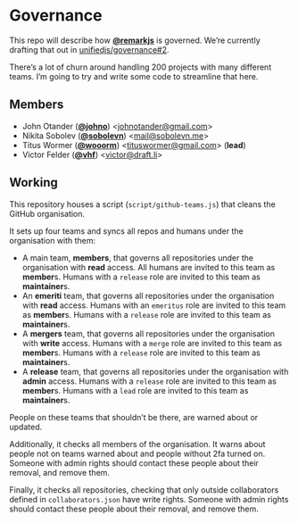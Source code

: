 # Governance

This repo will describe how [**@remarkjs**](https://github.com/remarkjs) is
governed.
We’re currently drafting that out in [unifiedjs/governance#2](https://github.com/unifiedjs/governance/issues/2).

There’s a lot of churn around handling 200 projects with many different teams.
I’m going to try and write some code to streamline that here.

<!-- members start -->

## Members

*   John Otander
    ([**@johno**](https://github.com/johno))
    &lt;[johnotander@gmail.com](mailto:johnotander@gmail.com)>
*   Nikita Sobolev
    ([**@sobolevn**](https://github.com/sobolevn))
    &lt;[mail@sobolevn.me](mailto:mail@sobolevn.me)>
*   Titus Wormer
    ([**@wooorm**](https://github.com/wooorm))
    &lt;[tituswormer@gmail.com](mailto:tituswormer@gmail.com)>
    (**lead**)
*   Victor Felder
    ([**@vhf**](https://github.com/vhf))
    &lt;[victor@draft.li](mailto:victor@draft.li)>

<!-- members end -->

## Working

This repository houses a script (`script/github-teams.js`) that cleans the
GitHub organisation.

It sets up four teams and syncs all repos and humans under the organisation
with them:

*   A main team, **members**, that governs all repositories under the
    organisation with **read** access.
    All humans are invited to this team as **member**s.
    Humans with a `release` role are invited to this team as **maintainer**s.
*   An **emeriti** team, that governs all repositories under the organisation
    with **read** access.
    Humans with an `emeritus` role are invited to this team as **member**s.
    Humans with a `release` role are invited to this team as **maintainer**s.
*   A **mergers** team, that governs all repositories under the organisation
    with **write** access.
    Humans with a `merge` role are invited to this team as **member**s.
    Humans with a `release` role are invited to this team as **maintainer**s.
*   A **release** team, that governs all repositories under the organisation
    with **admin** access.
    Humans with a `release` role are invited to this team as **member**s.
    Humans with a `lead` role are invited to this team as **maintainer**s.

People on these teams that shouldn’t be there, are warned about or updated.

Additionally, it checks all members of the organisation.
It warns about people not on teams warned about and people without 2fa turned
on.
Someone with admin rights should contact these people about their removal, and
remove them.

Finally, it checks all repositories, checking that only outside collaborators
defined in `collaborators.json` have write rights.
Someone with admin rights should contact these people about their removal, and
remove them.
